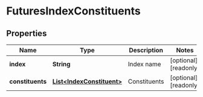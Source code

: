 

# FuturesIndexConstituents

## Properties

Name | Type | Description | Notes
------------ | ------------- | ------------- | -------------
**index** | **String** | Index name |  [optional] [readonly]
**constituents** | [**List&lt;IndexConstituent&gt;**](IndexConstituent.md) | Constituents |  [optional] [readonly]



